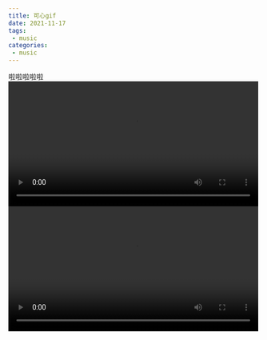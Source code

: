 ```yaml
---
title: 可心gif
date: 2021-11-17
tags:
 - music
categories: 
 - music
---
```


啦啦啦啦啦<br />
    <video width='500' autoplay='autoplay' data-v-0698dde8="" controls="controls" __idm_id__="901734401">
      <source
      autoplay='autoplay'
        data-v-0698dde8=""
        type="video/mp4"
        src="https://ngws.ml/4K%20%E5%A4%9A%E6%83%B3%E7%9C%8B%E7%9C%8B%E4%BD%A0%E7%9A%84%E4%B8%96%E7%95%8C%20%E9%95%B0%E4%BB%93%E7%89%A9%E8%AF%AD%20-%20%E6%96%B0%E7%89%87%E5%9C%BA.mp4"
      />
      <track
        data-v-0698dde8=""
        label="Unknown"
        kind="subtitles"
        srclang="en"
        default="default"
      />
    </video>
    <video width='500' autoplay='autoplay' data-v-0698dde8="" controls="controls" __idm_id__="901734401">
      <source
      autoplay='autoplay'
        data-v-0698dde8=""
        type="video/mp4"
        src="https://ks-xpc17.xpccdn.com/268afcc7-91b4-4d90-b92a-daf5765cb50a.mp4"
      />
      <track
        data-v-0698dde8=""
        label="Unknown"
        kind="subtitles"
        srclang="en"
        default="default"
      />
    </video>

